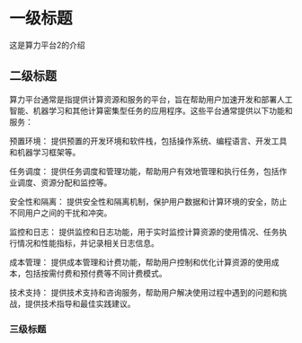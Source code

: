

# 一级标题
这是算力平台2的介绍
## 二级标题

算力平台通常是指提供计算资源和服务的平台，旨在帮助用户加速开发和部署人工智能、机器学习和其他计算密集型任务的应用程序。这些平台通常提供以下功能和服务：

预置环境： 提供预置的开发环境和软件栈，包括操作系统、编程语言、开发工具和机器学习框架等。

任务调度： 提供任务调度和管理功能，帮助用户有效地管理和执行任务，包括作业调度、资源分配和监控等。

安全性和隔离： 提供安全性和隔离机制，保护用户数据和计算环境的安全，防止不同用户之间的干扰和冲突。

监控和日志： 提供监控和日志功能，用于实时监控计算资源的使用情况、任务执行情况和性能指标，并记录相关日志信息。

成本管理： 提供成本管理和计费功能，帮助用户控制和优化计算资源的使用成本，包括按需付费和预付费等不同计费模式。

技术支持： 提供技术支持和咨询服务，帮助用户解决使用过程中遇到的问题和挑战，提供技术指导和最佳实践建议。
###   三级标题

